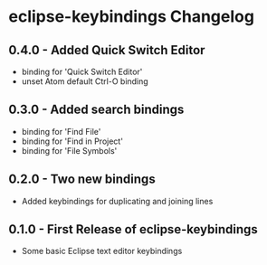 # eclipse-keybindings Changelog

## 0.4.0 - Added Quick Switch Editor
* binding for 'Quick Switch Editor'
* unset Atom default Ctrl-O binding

## 0.3.0 - Added search bindings
* binding for 'Find File'
* binding for 'Find in Project'
* binding for 'File Symbols'

## 0.2.0 - Two new bindings
* Added keybindings for duplicating and joining lines

## 0.1.0 - First Release of eclipse-keybindings
* Some basic Eclipse text editor keybindings

